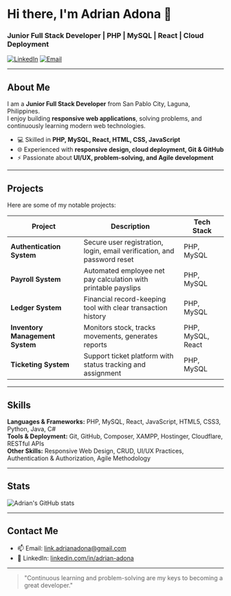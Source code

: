 # Hi there, I'm Adrian Adona 👋

### Junior Full Stack Developer | PHP | MySQL | React | Cloud Deployment

[![LinkedIn](https://img.shields.io/badge/LinkedIn-Adrian%20Adona-blue?style=flat&logo=linkedin)](https://linkedin.com/in/adrian-adona)
[![Email](https://img.shields.io/badge/Email-link.adrianadona@gmail.com-red?style=flat&logo=gmail)](mailto:link.adrianadona@gmail.com)

---

## About Me
I am a **Junior Full Stack Developer** from San Pablo City, Laguna, Philippines.  
I enjoy building **responsive web applications**, solving problems, and continuously learning modern web technologies.  

- 💻 Skilled in **PHP, MySQL, React, HTML, CSS, JavaScript**
- 🌐 Experienced with **responsive design, cloud deployment, Git & GitHub**
- ⚡ Passionate about **UI/UX, problem-solving, and Agile development**

---

## Projects
Here are some of my notable projects:

| Project | Description | Tech Stack |
|---------|-------------|------------|
| **Authentication System** | Secure user registration, login, email verification, and password reset | PHP, MySQL |
| **Payroll System** | Automated employee net pay calculation with printable payslips | PHP, MySQL |
| **Ledger System** | Financial record-keeping tool with clear transaction history | PHP, MySQL |
| **Inventory Management System** | Monitors stock, tracks movements, generates reports | PHP, MySQL, React |
| **Ticketing System** | Support ticket platform with status tracking and assignment | PHP, MySQL |

---

## Skills
**Languages & Frameworks:** PHP, MySQL, React, JavaScript, HTML5, CSS3, Python, Java, C#  
**Tools & Deployment:** Git, GitHub, Composer, XAMPP, Hostinger, Cloudflare, RESTful APIs  
**Other Skills:** Responsive Web Design, CRUD, UI/UX Practices, Authentication & Authorization, Agile Methodology  

---

## Stats
![Adrian's GitHub stats](https://github-readme-stats.vercel.app/api?username=adrianadona&show_icons=true&theme=radical)

---

## Contact Me
- 📫 Email: link.adrianadona@gmail.com  
- 💼 LinkedIn: [linkedin.com/in/adrian-adona](https://linkedin.com/in/adrian-adona)  

---

> "Continuous learning and problem-solving are my keys to becoming a great developer."  
